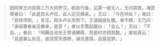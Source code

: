 
> 因阿育王内宫斋三万大阿罗汉，躬自行香，见第一座无人，王问其故。海意尊者曰：​「此是宾头卢位，此人近见佛来。​」王曰：​「今在何处？​」者曰：​「且待须臾。​」言讫，宾头卢从空而下。王请就座礼敬。者不顾，王乃问：​「承闻尊者亲见佛来，是否？​」者以手策起眉曰：​「会么？​」王曰：​「不会。​」者曰：​「阿耨达池龙王曾请佛斋，吾是时亦预其数。​」翠岩真云：​「且道甚么处见，直饶雪天缥缈，湖光澹荡，且莫说梦。​」
